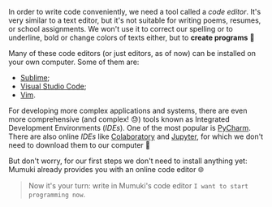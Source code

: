 In order to write code conveniently, we need a tool called a _code editor_. It's very similar to a text editor, but it's not suitable for writing poems, resumes, or school assignments. We won't use it to correct our spelling or to underline, bold or change colors of texts either, but to **create programs** :star_struck:

Many of these code editors (or just editors, as of now) can be installed on your own computer. Some of them are:

* [Sublime](https://www.sublimetext.com/);
* [Visual Studio Code](https://code.visualstudio.com/);
* [Vim](https://www.vim.org/).

For developing more complex applications and systems, there are even more comprehensive (and complex! :sweat:) tools known as Integrated Development Environments (_IDEs_). One of the most popular is [PyCharm](https://www.jetbrains.com/pycharm/). There are also online _IDEs_ like [Colaboratory](https://colab.research.google.com/) and [Jupyter](https://jupyter.org/), for which we don't need to download them to our computer :muscle:

But don't worry, for our first steps we don't need to install anything yet: Mumuki already provides you with an online code editor :globe_with_meridians:

> Now it's your turn: write in Mumuki's code editor `I want to start programming now`.